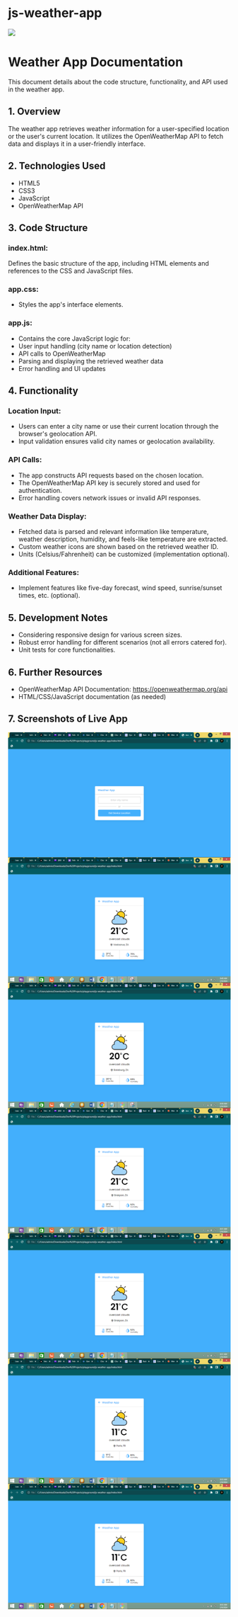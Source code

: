 # js-weather-app
<img src="weather app.gif">


# Weather App Documentation
This document details about the code structure, functionality,
and API used in the weather app.

## 1. Overview
The weather app retrieves weather information for a user-specified
location or the user's current location. It utilizes the
OpenWeatherMap API to fetch data and displays it in a
user-friendly interface.

## 2. Technologies Used
-   HTML5
-   CSS3
-   JavaScript
-   OpenWeatherMap API

## 3. Code Structure
### index.html:
Defines the basic structure of the app, including HTML elements and
references to the CSS and JavaScript files.
### app.css:
-   Styles the app's interface elements.
### app.js:
-   Contains the core JavaScript logic for:
-   User input handling (city name or location detection)
-   API calls to OpenWeatherMap
-   Parsing and displaying the retrieved weather data
-   Error handling and UI updates

## 4. Functionality
### Location Input:
-   Users can enter a city name or use their current location through
the browser's geolocation API.
-   Input validation ensures valid city names or geolocation
availability.
### API Calls:
-   The app constructs API requests based on the chosen location.
-   The OpenWeatherMap API key is securely stored and used for
authentication.
-   Error handling covers network issues or invalid API responses.
### Weather Data Display:
-   Fetched data is parsed and relevant information like temperature,
weather description, humidity, and feels-like temperature are
extracted.
-   Custom weather icons are shown based on the retrieved weather ID.
-   Units (Celsius/Fahrenheit) can be customized (implementation
optional).
### Additional Features:
-   Implement features like five-day forecast, wind speed,
sunrise/sunset times, etc. (optional).

## 5. Development Notes
-   Considering responsive design for various screen sizes.
-   Robust error handling for different scenarios (not all errors
catered for).
-   Unit tests for core functionalities.

## 6. Further Resources
-   OpenWeatherMap API Documentation: https://openweathermap.org/api
-   HTML/CSS/JavaScript documentation (as needed)

## 7. Screenshots of Live App
<img align="left" alt="C" style="padding-right;" src="screenshots/weather-app-home.PNG">
<img align="left" alt="C" style="padding-right;" src="screenshots/weather-app-location-1.PNG">
<img align="left" alt="C" style="padding-right;" src="screenshots/weather-app-location-2.PNG">
<img align="left" alt="C" style="padding-right;" src="screenshots/weather-app-location-3.PNG">
<img align="left" alt="C" style="padding-right;" src="screenshots/weather-app-world-1.PNG">
<img align="left" alt="C" style="padding-right;" src="screenshots/weather-app-world-2.PNG">
<img align="left" alt="C" style="padding-right;" src="screenshots/weather-app-world-3.PNG">



